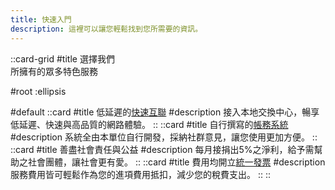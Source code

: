 ```yaml
---
title: 快速入門
description: 這裡可以讓您輕鬆找到您所需要的資訊。
---
```


::card-grid
#title
選擇我們  
所擁有的眾多特色服務

#root
:ellipsis

#default
  ::card
  #title
  低延遲的[快速互聯](https://stuix.io)
  #description
  接入本地交換中心，暢享低延遲、快速與高品質的網路體驗。
  ::
  ::card
  #title
  自行撰寫的[帳務系統](https://cloud.simple.taipei)
  #description
  系統全由本單位自行開發，採納社群意見，讓您使用更加方便。
  ::
  ::card
  #title
  善盡社會責任與公益
  #description
  每月接捐出5%之淨利，給予需幫助之社會團體，讓社會更有愛。
  ::
  ::card
  #title
  費用均開立[統一發票](https://www.etax.nat.gov.tw/etwmain/etw113w1/ban/query)
  #description
  服務費用皆可輕鬆作為您的進項費用抵扣，減少您的稅費支出。
  ::
::
